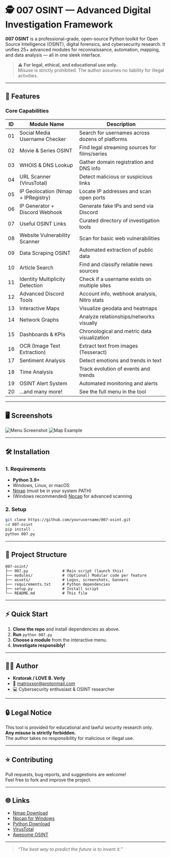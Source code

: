 # 🕵️ 007 OSINT — Advanced Digital Investigation Framework

**007 OSINT** is a professional-grade, open-source Python toolkit for Open Source Intelligence (OSINT), digital forensics, and cybersecurity research. It unifies 25+ advanced modules for reconnaissance, automation, mapping, and data analysis — all in one sleek interface.

> ⚠️ **For legal, ethical, and educational use only.**  
> Misuse is strictly prohibited. The author assumes no liability for illegal activities.

---

## 🚀 Features

### Core Capabilities

| ID  | Module Name                        | Description |
|-----|------------------------------------|-------------|
| 01  | Social Media Username Checker      | Search for usernames across dozens of platforms |
| 02  | Movie & Series OSINT               | Find legal streaming sources for films/series |
| 03  | WHOIS & DNS Lookup                 | Gather domain registration and DNS info |
| 04  | URL Scanner (VirusTotal)           | Detect malicious or suspicious links |
| 05  | IP Geolocation (Nmap + IPRegistry) | Locate IP addresses and scan open ports |
| 06  | IP Generator + Discord Webhook     | Generate fake IPs and send via Discord |
| 07  | Useful OSINT Links                 | Curated directory of investigation tools |
| 08  | Website Vulnerability Scanner      | Scan for basic web vulnerabilities |
| 09  | Data Scraping OSINT                | Automated extraction of public data |
| 10  | Article Search                     | Find and classify reliable news sources |
| 11  | Identity Multiplicity Detection    | Check if a username exists on multiple sites |
| 12  | Advanced Discord Tools             | Account info, webhook analysis, Nitro stats |
| 13  | Interactive Maps                   | Visualize geodata and heatmaps |
| 14  | Network Graphs                     | Analyze relationships/networks visually |
| 15  | Dashboards & KPIs                  | Chronological and metric data visualization |
| 16  | OCR (Image Text Extraction)        | Extract text from images (Tesseract) |
| 17  | Sentiment Analysis                 | Detect emotions and trends in text |
| 18  | Time Analysis                      | Track evolution of events and trends |
| 19  | OSINT Alert System                 | Automated monitoring and alerts |
| 20  | ...and many more!                  | See the full menu in the tool |

---

## 🖥️ Screenshots

![Menu Screenshot](assets/menu_screenshot.png)
![Map Example](assets/map_example.png)

---

## 🛠️ Installation

### 1. Requirements

- **Python 3.9+**
- Windows, Linux, or macOS
- [Nmap](https://nmap.org/download.html) (must be in your system PATH)
- (Windows recommended) [Npcap](https://nmap.org/npcap/) for advanced scanning

### 2. Setup

```bash
git clone https://github.com/yourusername/007-osint.git
cd 007-osint
pip install .
python 007.py
```

---

## 📂 Project Structure

```
007-osint/
├── 007.py               # Main script (launch this)
├── modules/             # (Optional) Modular code per feature
├── assets/              # Logos, screenshots, banners
├── requirements.txt     # Python dependencies
├── setup.py             # Install script
└── README.md            # This file
```

---

## ⚡ Quick Start

1. **Clone the repo** and install dependencies as above.
2. **Run** `python 007.py`
3. **Choose a module** from the interactive menu.
4. **Investigate responsibly!**

---

## 🧑‍💻 Author

- **Kratorak / LOVE B. Verly**
- 📧 [matroxxor@protonmail.com](mailto:matroxxor@protonmail.com)
- 💻 Cybersecurity enthusiast & OSINT researcher

---

## 🔒 Legal Notice

This tool is provided for educational and lawful security research only.  
**Any misuse is strictly forbidden.**  
The author takes no responsibility for malicious or illegal use.

---

## ⭐️ Contributing

Pull requests, bug reports, and suggestions are welcome!  
Feel free to fork and improve the project.

---

## 🌐 Links

- [Nmap Download](https://nmap.org/download.html)
- [Npcap for Windows](https://nmap.org/npcap/)
- [Python Download](https://www.python.org/downloads/)
- [VirusTotal](https://www.virustotal.com/)
- [Awesome OSINT](https://github.com/jivoi/awesome-osint)

---

> _“The best way to predict the future is to invent it.”_